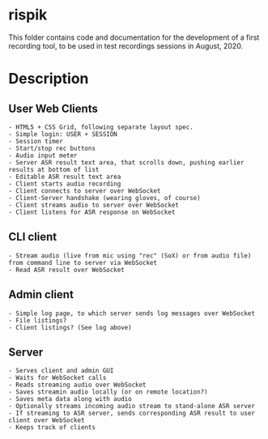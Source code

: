 # rispik

This folder contains code and documentation for the development of a first recording tool, to be used in test recordings sessions in August, 2020.


# Description

## User Web Clients

    - HTML5 + CSS Grid, following separate layout spec.
    - Simple login: USER + SESSION
    - Session timer
    - Start/stop rec buttons
    - Audio input meter
    - Server ASR result text area, that scrolls down, pushing earlier results at bottom of list 
    - Editable ASR result text area
    - Client starts audio recording
    - Client connects to server over WebSocket
    - Client-Server handshake (wearing gloves, of course)
    - Client streams audio to server over WebSocket
    - Client listens for ASR response on WebSocket
    

## CLI client
    - Stream audio (live from mic using "rec" (SoX) or from audio file) from command line to server via WebSocket
    - Read ASR result over WebSocket

## Admin client

    - Simple log page, to which server sends log messages over WebSocket
    - File listings?
    - Client listings? (See log above)

## Server

    - Serves client and admin GUI
    - Waits for WebSocket calls
    - Reads streaming audio over WebSocket
    - Saves streamin audio locally (or on remote location?)
    - Saves meta data along with audio
    - Optionally streams incoming audio stream to stand-alone ASR server
    - If streaming to ASR server, sends corresponding ASR result to user client over WebSocket
    - Keeps track of clients


